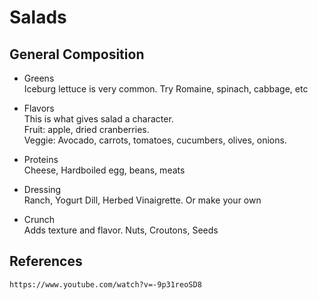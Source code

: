 # Salads

## General Composition

* Greens  
  Iceburg lettuce is very common. Try Romaine, spinach, cabbage, etc

* Flavors  
  This is what gives salad a character.  
  Fruit: apple, dried cranberries.  
  Veggie: Avocado, carrots, tomatoes, cucumbers, olives, onions.

* Proteins  
  Cheese, Hardboiled egg, beans, meats

* Dressing  
  Ranch, Yogurt Dill, Herbed Vinaigrette. Or make your own

* Crunch  
  Adds texture and flavor. Nuts, Croutons, Seeds

## References

```
https://www.youtube.com/watch?v=-9p31reoSD8
```



